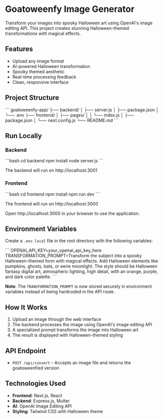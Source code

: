 # Goatoweenfy Image Generator

Transform your images into spooky Halloween art using OpenAI's image editing API. This project creates stunning Halloween-themed transformations with magical effects.

## Features

- Upload any image format
- AI-powered Halloween transformation
- Spooky themed aesthetic
- Real-time processing feedback
- Clean, responsive interface

## Project Structure

\`\`\`
goatoweenfy-app/
├── backend/
│   ├── server.js
│   ├── package.json
│   └── .env
├── frontend/
│   ├── pages/
│   │   └── index.js
│   ├── package.json
│   └── next.config.js
└── README.md
\`\`\`

## Run Locally

### Backend

\`\`\`bash
cd backend
npm install
node server.js
\`\`\`

The backend will run on http://localhost:3001

### Frontend

\`\`\`bash
cd frontend
npm install
npm run dev
\`\`\`

The frontend will run on http://localhost:3000

Open http://localhost:3000 in your browser to use the application.

## Environment Variables

Create a `.env.local` file in the root directory with the following variables:

\`\`\`
OPENAI_API_KEY=your_openai_api_key_here
TRANSFORMATION_PROMPT=Transform the subject into a spooky Halloween-themed form with magical effects. Add Halloween elements like pumpkins, ghosts, bats, or eerie moonlight. The style should be Halloween fantasy digital art, atmospheric lighting, high detail, with an orange, purple, and dark color palette.
\`\`\`

**Note**: The `TRANSFORMATION_PROMPT` is now stored securely in environment variables instead of being hardcoded in the API route.

## How It Works

1. Upload an image through the web interface
2. The backend processes the image using OpenAI's image editing API
3. A specialized prompt transforms the image into Halloween art
4. The result is displayed with Halloween-themed styling

## API Endpoint

- `POST /api/convert` - Accepts an image file and returns the goatoweenfied version

## Technologies Used

- **Frontend**: Next.js, React
- **Backend**: Express.js, Multer
- **AI**: OpenAI Image Editing API
- **Styling**: Tailwind CSS with Halloween theme
